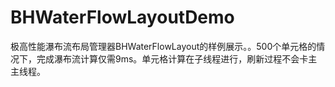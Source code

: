 # BHWaterFlowLayoutDemo
极高性能瀑布流布局管理器BHWaterFlowLayout的样例展示。。500个单元格的情况下，完成瀑布流计算仅需9ms。单元格计算在子线程进行，刷新过程不会卡主主线程。
